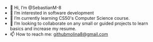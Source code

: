 - 👋 Hi, I’m @SebastianM-8
- 👀 I’m interested in software development
- 🌱 I’m currently learning CS50's Computer Science course.
- 💞️ I’m looking to collaborate on any small or guided projects to learn basics and increase my resume.
- 📫 How to reach me: githubmolina8@gmail.com

<!---
SebastianM-8/SebastianM-8 is a ✨ special ✨ repository because its `README.md` (this file) appears on your GitHub profile.
You can click the Preview link to take a look at your changes.
--->
